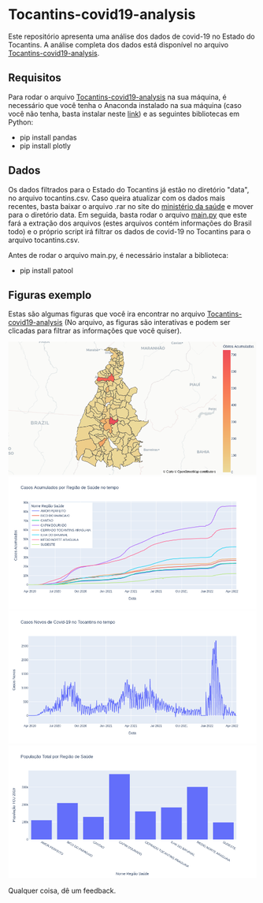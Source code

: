 # Tocantins-covid19-analysis

Este repositório apresenta uma análise dos dados de covid-19 no Estado do Tocantins. A análise completa dos dados está disponível no arquivo [Tocantins-covid19-analysis](Tocantins-covid19-analysis.ipynb).

## Requisitos

Para rodar o arquivo [Tocantins-covid19-analysis](Tocantins-covid19-analysis.ipynb) na sua máquina, é necessário que você tenha o Anaconda instalado na sua máquina (caso você não tenha, basta instalar neste [link](https://www.anaconda.com/)) e as seguintes bibliotecas em Python:
- pip install pandas
- pip install plotly

## Dados

Os dados filtrados para o Estado do Tocantins já estão no diretório "data", no arquivo tocantins.csv. Caso queira atualizar com os dados mais recentes, basta baixar o arquivo .rar no site do [ministério da saúde](https://covid.saude.gov.br/) e mover para o diretório data. Em seguida, basta rodar o arquivo [main.py](main.py) que este fará a extração dos arquivos (estes arquivos contém informações do Brasil todo) e o próprio script irá filtrar os dados de covid-19 no Tocantins para o arquivo tocantins.csv.

Antes de rodar o arquivo main.py, é necessário instalar a biblioteca:
- pip install patool

## Figuras exemplo

Estas são algumas figuras que você ira encontrar no arquivo [Tocantins-covid19-analysis](Tocantins-covid19-analysis.ipynb) (No arquivo, as figuras são interativas e podem ser clicadas para filtrar as informações que você quiser).

![Óbitos nas cidades do Tocantins](./figures/cidadesTOObitosACumuladosMapa.png)
![Regioes Saude Casos Tocantins](./figures/RegiesSaudeCasosTempo.png)
![Regioes Saude Casos Tocantins](./figures/NovosCasosTOTempo.png)
![Cidades Tocantins](./figures/RegioesSaudePopulacao.png)

Qualquer coisa, dê um feedback.
